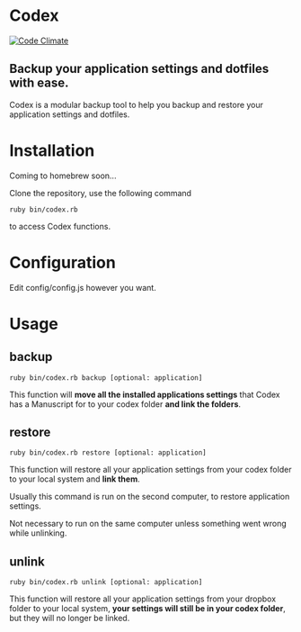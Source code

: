 Codex
=====

[![Code Climate](https://codeclimate.com/github/gillesdemey/Codex.png)](https://codeclimate.com/github/gillesdemey/Codex)

Backup your application settings and dotfiles with ease.
----

Codex is a modular backup tool to help you backup and restore your application settings and dotfiles.

Installation
====

Coming to homebrew soon...

Clone the repository, use the following command

```
ruby bin/codex.rb
```

to access Codex functions.

Configuration
=====

Edit config/config.js however you want.

Usage
======

backup
----

```
ruby bin/codex.rb backup [optional: application]
```

This function will **move all the installed applications settings** that Codex has a Manuscript for to your codex folder **and link the folders**.

restore
----

```
ruby bin/codex.rb restore [optional: application]
```

This function will restore all your application settings from your codex folder to your local system and **link them**.

Usually this command is run on the second computer, to restore application settings.

Not necessary to run on the same computer unless something went wrong while unlinking.


unlink
----

```
ruby bin/codex.rb unlink [optional: application]
```

This function will restore all your application settings from your dropbox folder to your local system, **your settings will still be in your codex folder**, but they will no longer be linked.
